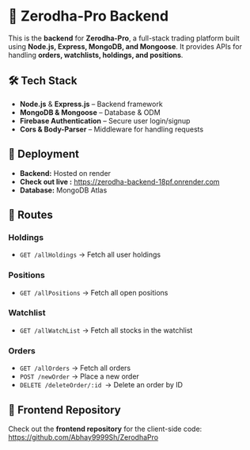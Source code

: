 # 🚀 Zerodha-Pro Backend

This is the **backend** for **Zerodha-Pro**, a full-stack trading platform built using **Node.js, Express, MongoDB, and Mongoose**. It provides APIs for handling **orders, watchlists, holdings, and positions**.

## 🛠 Tech Stack
- **Node.js** & **Express.js** – Backend framework
- **MongoDB & Mongoose** – Database & ODM
- **Firebase Authentication** – Secure user login/signup
- **Cors & Body-Parser** – Middleware for handling requests

## 📡 Deployment
- **Backend:** Hosted on render 
- **Check out live :** https://zerodha-backend-18pf.onrender.com
- **Database:** MongoDB Atlas
  

## 📂 Routes

### **Holdings**
- `GET /allHoldings` → Fetch all user holdings  

### **Positions**
- `GET /allPositions` → Fetch all open positions  

### **Watchlist**
- `GET /allWatchList` → Fetch all stocks in the watchlist  

### **Orders**
- `GET /allOrders` → Fetch all orders  
- `POST /newOrder` → Place a new order  
- `DELETE /deleteOrder/:id `→ Delete an order by ID

## 🔗 Frontend Repository
Check out the **frontend repository** for the client-side code:  
https://github.com/Abhay9999Sh/ZerodhaPro

  
